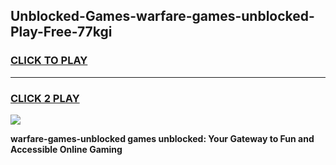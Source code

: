 
## Unblocked-Games-warfare-games-unblocked-Play-Free-77kgi
<h3>
<a href="https://premium76.site?title=warfare-games-unblocked&ref=15A">CLICK TO PLAY</a></h3>
<hr>

<h3>
<a href="https://premium76.site?title=warfare-games-unblocked&ref=15A">CLICK 2 PLAY</a>
  
</h3>

<a href="https://premium76.site?title=warfare-games-unblocked&ref=15A"><img src="https://clearcache.store/games.png"></a>


**warfare-games-unblocked games unblocked: Your Gateway to Fun and Accessible Online Gaming**
